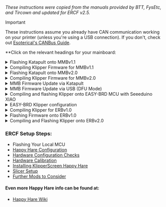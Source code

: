 *These instructions were copied from the manuals provided by BTT, FysEtc, and Tircown and updated for ERCF v2.5.*

> [!IMPORTANT] 
> These instructions assume you already have CAN communication working on your printer (unless you're using a USB connection). If you don't, check out [Esoterical's CANBus Guide](https://canbus.esoterical.online/).

**Click on the relevant headings for your mainboard:

<details>
<summary>Flashing Katapult onto MMBv1.1</summary>

> [!NOTE] 
> Katapult (formerly CanBoot) is for updating MCU firmware directly via CAN Bus. If you prefer to update your firmware via USB (DFU Mode), skip this entire section.

To flash Katapult onto Raspberry Pi or CB1, refer to the following instructions to download the Katapult project: https://github.com/Arksine/katapult

1. Connect to CB1/Raspberry Pi via SSH and enter the command `cd ~` to go to the home directory.
Use the command `git clone https://github.com/Arksine/katapult` to download the Katapult project. Then enter `cd katapult` to navigate to the Katapult directory.

2. Enter `make menuconfig` and configure as shown in the provided image:

<img src="assets/Klipper_mmbv1_1.png" alt='Katapult Firmware Options'>

3. Use the command `make` to compile the firmware. The resulting katapult.bin file will be in the home/username/katapult/out folder. This can be directly downloaded to your computer from the SSH software's left panel.

<img src="assets/Klipper_mmbv1_2.png" alt='Katapult binary download'>

4. Hold the Boot button and connect the board to Raspberry Pi/CB1 via Type-C cable to enter DFU mode.

5. Enter `lsusb` in the SSH terminal to query the DFU device ID.

<img src="assets/Klipper_mmbv1_3.png" alt='Querying DFU devide ID'>

6. Enter the following command to flash Katapult: `make flash FLASH_DEVICE=0483:df11`

> [!NOTE] 
> Replace `0483:df11` with the actual device ID found in the previous step.

7. After flashing, disconnect the Type-C cable.
</details>

<details>
<summary>Compiling Klipper Firmware for MMBv1.1</summary>

1. Connect to CB1/Raspberry Pi via SSH and enter the following commands:
`cd ~/klipper/`
`make menuconfig`

Configure the firmware as shown in the provided image (update Klipper firmware to the latest version if options are not available).

<img src="assets/compile_klipper_mmbv1_1.png" alt='Querying DFU devide ID'>

`[*] Enable extra low-level configuration optionsMicro-controller`

`Micro-controller Architecture (STMicroelectronics STM32) --->`

`Processor model (STM32G0B1) --->`

If not using Katapult:

`Bootloader offset (No bootloader) --->`

If using Katapult:

`Bootloader offset (8KiB bootloader) --->`

If USB communication on Type-C is used:

`Communication interface (USB (on PA11/PA12)) --->`

If CAN-Bus communication is used:

`Communication interface (CAN bus (on PB0/PB1)) --->`
`(1000000) CAN bus speed`

2. After configuration, press `q` to exit, and select `Yes` when prompted to save.

3. Enter `make` to compile the firmware. The resulting `klipper.bin` file will be in the `home/username/klipper/out` folder. This can be directly downloaded to your computer from the SSH software's left panel.

<img src="assets/compile_klipper_mmbv1_2.png" alt='Klipper binary download'>

</details>

<details>
<summary>Flashing Katapult onto MMBv2.0</summary>

> [!NOTE] 
> Katapult (formerly CanBoot) is for updating MCU firmware directly via CAN bus. If you prefer to update via USB (DFU Mode), skip this entire section.

To flash Katapult onto Raspberry Pi or CB1, refer to the following instructions to download the Katapult project: https://github.com/Arksine/katapult

1. Connect to CB1/Raspberry Pi via SSH and enter the command `cd ~` to go to the home directory.
Use the command `git clone https://github.com/Arksine/katapult` to download the Katapult project. Then enter `cd katapult` to navigate to the Katapult directory.

2. Enter `make menuconfig` and configure as shown in the provided image:

<img src="assets/Klipper_mmbv2_1.png" alt='Katapult Firmware Options'>

3. Use the command `make` to compile the firmware. The resulting katapult.bin file will be in the home/username/katapult/out folder. This can be directly downloaded to your computer from the SSH software's left panel.

<img src="assets/Klipper_mmbv1_2.png" alt='Katapult binary download'>

4. Hold the Boot button and connect the board to Raspberry Pi/CB1 via Type-C cable to enter DFU mode.

5. Enter `lsusb` in the SSH terminal to query the DFU device ID.

<img src="assets/Klipper_mmbv1_3.png" alt='Querying DFU devide ID'>

6. Enter the following command to flash Katapult: `make flash FLASH_DEVICE=0483:df11`

> [!NOTE] 
> Replace `0483:df11` with the actual device ID found in the previous step.

7. After flashing, disconnect the Type-C cable.

</details>

<details>
<summary>Compiling Klipper Firmware for MMBv2.0</summary>

1. Connect to CB1/Raspberry Pi via SSH and enter the following commands:
`cd ~/klipper/`
`make menuconfig`

Configure the firmware as shown in the provided image (update Klipper firmware to the latest version if options are not available).

<img src="assets/compile_klipper_mmbv2_1.png" alt='Querying DFU devide ID'>

`[*] Enable extra low-level configuration optionsMicro-controller`

`Micro-controller Architecture (STMicroelectronics STM32) --->`

`Processor model (STM32G0B1) --->`

If not using Katapult:

`Bootloader offset (No bootloader) --->`

If using Katapult:

`Bootloader offset (8KiB bootloader) --->`

If USB communication on Type-C is used:

`Communication interface (USB (on PA11/PA12)) --->`

If CAN-Bus communication is used:

`Communication interface (CAN bus (on PD0/PD1)) --->`
`(1000000) CAN bus speed`

2. After configuration, press `q` to exit, and select `Yes` when prompted to save.

3. Enter `make` to compile the firmware. The resulting `klipper.bin` file will be in the `home/username/klipper/out` folder. This can be directly downloaded to your computer from the SSH software's left panel.

<img src="assets/compile_klipper_mmbv1_2.png" alt='Klipper binary download'>

</details>

<details>
<summary>MMB Firmware Update via Katapult</summary>

Guide to update Raspberry Pi / CB1 / primary MCU via CANBus using Katapult. These steps are identical for MMBv1.1 and MMBv2.0.

1. Connect the CAN bus cable and plug a jumper at the 120R terminal resistor.

2. Enter the command `cd ~/katapult/scripts` then enter `python3 flash_can.py -i can0 -q`
This will query the canbus ID (make sure the CAN cable is connected and powered on) as shown in the figure below, the UUID of the device has been found:

<img src="assets/compile_katapult_mmbv1_1.png" alt='Querying CANBus UUID'>

3. Enter `python3 flash_can.py -i can0 -f ~/klipper/out/klipper.bin -u be69315a613c`

> [!NOTE] 
> Replace `be69315a613c` with the actual device UUID found in the previous step.

klipper.bin needs to be generated in advance using the `make` command, and the application start offset of Katapult is 8KiB offset, so Klipper's menuconfig Bootloader offset should also be 8KiB bootloader as shown in the following figure.

<img src="assets/compile_katapult_mmbv1_2.png" alt='CANBus Flashing Success'>

4. Query again with `python3 flash_can.py -i can0 -q`
The Application should now show Klipper, indicating it is running correctly.

<img src="assets/compile_katapult_mmbv1_3.png" alt='Klipper flashing success'>
</details>

<details>
<summary>MMB Firmware Update via USB (DFU Mode)</summary>

Guide to update Raspberry Pi / CB1 / primary MCU via USB (DFU Mode). These steps are identical for MMBv1.1 and MMBv2.0.

1. Hold the Boot button and connect the MMB to Raspberry Pi/CB1 via Type-C cable to enter DFU mode.

2. Enter `lsusb` in the SSH terminal to query the DFU device ID.

<img src="assets/flash_mmbv1_dfu.png" alt='Querying DFU  Mode Device ID'>

3. Enter `cd klipper` to navigate to the Klipper directory, and enter:

`make flash FLASH_DEVICE=0483:df11`

> [!NOTE] 
> Replace `0483:df11` with the actual device ID found in the previous step.

This will start flashing the firmware.

4. After flashing, enter `ls /dev/serial/by-id/` to query the device's Serial ID (only applicable for USB communication, not for CANBus).

5. If you are using USB communication, you don't need to press the Boot button for subsequent updates. You can enter the following command to flash the firmware:

`make flash FLASH_DEVICE=/dev/serial/by-id/usb-Klipper_stm32g0b1xx_4550357128922FC8-if00`

> [!NOTE] 
>  Replace `/dev/serial/by-id/xxx` with the actual ID found in the previous step.

6. If you are using CAN bus for communication, disconnect the Type-C cable after flashing.

</details>

<details>
<summary>Compiling and flashing Klipper onto EASY-BRD MCU with Seeeduino XIAO</summary>

* Install bossac (version ≥1.8)
```
sudo apt install libreadline-dev libwxgtk3.0-*
git clone https://github.com/shumatech/BOSSA.git
cd BOSSA
make
sudo cp bin/bossac /usr/local/bin
```
* Prepare the firmware
```
cd ~/klipper
make menuconfig
```
![Menuconfig instructions](https://github.com/Tircown/ERCF-easy-brd/raw/main/images/flashing.jpg)
```
make clean
make
```
* Flashing the Seeeduino XIAO
Connect the Seeeduino XIAO to your raspberry if it's not already done.
Get the port of the XIAO, i.e. `ls /dev/tty*`, and modify the default `/dev/ttyACM1` in the command line bellow.
Use tweezers or short lines to short the RST pins in the diagram twice. The orange LED lights flicker on and light up. Then send in the next few seconds this command line matching your port.
```
sudo /usr/local/bin/bossac -i -d -p /dev/ttyACM1 -e -w -v -R --offset=0x2000 out/klipper.bin
```

More informations on how to reset for flashing:
https://wiki.seeedstudio.com/Seeeduino-XIAO/#enter-bootloader-mode
</details>

<details>
<summary>EASY-BRD Klipper configuration</summary>

See [ercf_hardware.cfg](https://github.com/Tircown/ERCF-easy-brd/blob/main/config/Seeeduino%20XIAO%20-%20SAMD21G18/ercf_hardware.cfg) for the Seeeduino XIAO (most common solution)
Other microcontrollers configurations are available in config.
</details>

<details>
<summary>Compiling Klipper for ERBv1.0</summary>

### Compile options
On your klipper device (usually Raspberry Pi) run the following to create your make configuration:

```shell
cd  ~/klipper
make clean
make menuconfig
```

Select the following menuconfig settings

![makemenuconfig](https://user-images.githubusercontent.com/46523240/250621155-6161226d-e69b-42d0-9d05-fd7bc45cc3c5.png)

And create the firmware files by running the following:

```shell
make
```

</details>

<details>
<summary>Flashing Firmware onto ERBv1.0</summary>

#### 1.With your windows PC

Step 1: Connect 24V (Power on the board)

Step 2: Connect USB-C cable to your Klipper device (usually Raspberry Pi)

Step 3: Push and hold the BOOTSEL button

Step 4: Push the RST button and hold 0.5 seconds

Step 5: Release the RST button, after 3 seconds, Release the bootsel button

Step 6: `RPI-RP2` folder will show up on your computer, copy your built firmware `klipper.uf2` to the folder.

![](images/upload1.png)

![](images/upload.png)

#### 2. With your Pi 

Thanks for mk-maddin's work:
https://github.com/FYSETC/FYSETC-ERB/issues/2#issuecomment-1618902635

##### Connecting the board and bring it into flash mode

Step 1: Connect 24V (Power on the board)

Step 2: Connect USB-C cable to your Klipper device (usually Raspberry Pi)

Step 3: Push and hold the BOOTSEL button

Step 4: Push the RST button and hold 0.5 seconds

Step 5: Release the RST button, after 3 seconds, Release the bootsel button

Verify your device is in boot mode connected by running the following command:

```shell
lsusb
```

The output should contain an entry looking like 2e8a:0003 Raspberry Pi RP2 Boot
![img](https://user-images.githubusercontent.com/46523240/250623553-0dafeb98-9f59-4f13-b555-679653cd394e.png)

##### Flashing the firmware
Now we do not flash the fimware by directly copying it to the storage, but we flash it using the following command:

```shell
make flash FLASH_DEVICE=2e8a:0003
```

The output looks like the following - IF you are prompted (you might or might not) for a password, enter the password of your current user account.
![img](https://user-images.githubusercontent.com/46523240/250625435-4fdd95cf-b75b-43e0-8edd-82496b844ae6.png)

Now restart your fystec-erb by disconnecting 24V - waiting some seconds and reconnecting 24V again.
You should be able to see it as usual klipper device within 
```shell
ls /dev/serial/by-id
```

### Configuration

See `ercf_hardware.cfg` in this repository `config` folder.

### Known issues

The mark of GPIO24 and GPIO25 is swapped, check the silk file [here](https://github.com/FYSETC/FYSETC-ERB/blob/main/hardware/Silk%20Fixed.pdf).
</details>

<details>
<summary>Compiling and Flashing Klipper onto ERBv2.0</summary>

### Compile and upload
In order to compile and upload at one time, you need to follow the steps below to put RP2040 into dfu mode.

1. Step 1: Connect 24V (Power on the board)
2. Step 2: Connect USB-C cable to your Klipper device (usually Raspberry Pi)
3. Step 3: Push and hold the BOOTSEL button
4. Step 4: Push the RST button and hold 0.5 seconds
5. Step 5: Release the RST button, after 3 seconds, Release the bootsel button
6. Verify your device is in boot mode connected by running the following command:

```shell
lsusb
```

The output should contain an entry looking like 2e8a:0003 Raspberry Pi RP2 Boot
![img](https://user-images.githubusercontent.com/46523240/250623553-0dafeb98-9f59-4f13-b555-679653cd394e.png)

On your klipper device (usually Raspberry Pi) run the following to create your make configuration:

```shell
cd  ~/klipper
make clean
make menuconfig
```

Select the following menuconfig settings

Use USB communication

![image-20240619172600522](https://github.com/FYSETC/FYSETC-ERB/raw/main/V2.0/images//ERBv2_menuconfig_USB.png)

Use CANBUS communication

![image-20240619183021929](https://github.com/FYSETC/FYSETC-ERB/raw/main/V2.0/images//ERBv2_menuconfig_CAN.png)

And create and upload the firmware files by running the following:

```shell
make flash FLASH_DEVICE=2e8a:0003
```
The output looks like the following - IF you are prompted (you might or might not) for a password, enter the password of your current user account.
![img](https://user-images.githubusercontent.com/46523240/250625435-4fdd95cf-b75b-43e0-8edd-82496b844ae6.png)

Now restart your fystec-erb by disconnecting 24V - waiting some seconds and reconnecting 24V again.
Or press the reset button for one second and then release it.
You should be able to see it as usual klipper device within 
```shell
ls /dev/serial/by-id
```
### Configuration

See `ercf_hardware.cfg` in this repository `config` folder.

---------------------------------------------------

> [!TIP]
> We recommend using the Katapult bootloader, whether you use USB or CANBUS communication. This can avoid many strange problems.
> 
> Configuration of the Katapult bootloader:
> 
> ![ERBv2_katakulpt_menuconfig_USB](https://github.com/FYSETC/FYSETC-ERB/raw/main/V2.0/images//ERBv2_katakulpt_menuconfig_USB.png)
> ![ERBv2_katakulpt_menuconfig_CAN](https://github.com/FYSETC/FYSETC-ERB/raw/main/V2.0/images//ERBv2_katakulpt_menuconfig_CAN.png)
> 
> Configuration of klipper using Katapult:
> 
> ![ERBv2_menuconfig_16kb_USB](https://github.com/FYSETC/FYSETC-ERB/raw/main/V2.0/images//ERBv2_menuconfig_16kb_USB.png)
> ![ERBv2_menuconfig_16kb_CAN](https://github.com/FYSETC/FYSETC-ERB/raw/main/V2.0/images//ERBv2_menuconfig_16kb_CAN.png)

</details>

### ERCF Setup Steps:
- Flashing Your Local MCU
- [Happy Hare Configuration](https://github.com/Enraged-Rabbit-Community/ERCFv2.5/blob/main/Documentation/Happy-Hare-Configuration.md)
- [Hardware Configuration Checks](https://github.com/Enraged-Rabbit-Community/ERCFv2.5/blob/main/Documentation/Hardware-configuration-checks.md)
- [Hardware Calibration](https://github.com/Enraged-Rabbit-Community/ERCFv2.5/blob/main/Documentation/Hardware-Calibration.md)
- [Installing KlipperScreen Happy Hare](https://github.com/Enraged-Rabbit-Community/ERCFv2.5/blob/main/Documentation/Installing-KlipperScreen.md)
- [Slicer Setup](https://github.com/Enraged-Rabbit-Community/ERCFv2.5/blob/main/Documentation/Slicer-Setup.md)
- [Further Mods to Consider](https://github.com/Enraged-Rabbit-Community/ERCFv2.5/blob/main/Documentation/Further-Mods.md)

#### Even more Happy Hare info can be found at:
- [Happy Hare Wiki](https://github.com/moggieuk/Happy-Hare/wiki)